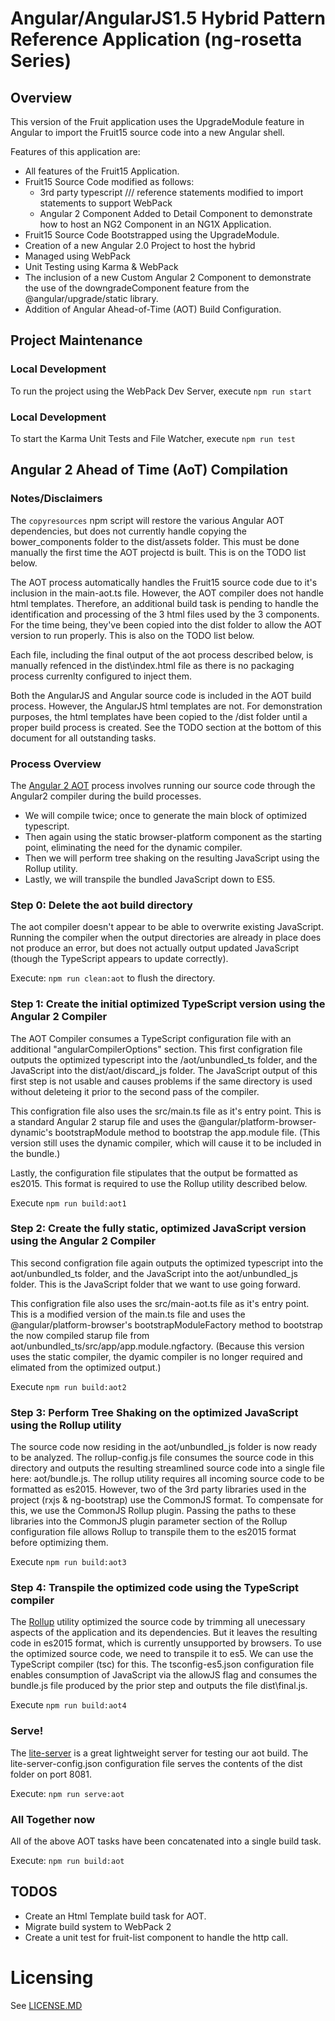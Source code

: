 # Angular/AngularJS1.5 Hybrid Pattern Reference Application (ng-rosetta Series)
## Overview
This version of the Fruit application uses the UpgradeModule feature in Angular to import the Fruit15 source code into a new Angular shell.

Features of this application are:
* All features of the Fruit15 Application.
* Fruit15 Source Code modified as follows:
    * 3rd party typescript /// reference statements modified to import statements to support WebPack
    * Angular 2 Component Added to Detail Component to demonstrate how to host an NG2 Component in an NG1X Application.
* Fruit15 Source Code Bootstrapped using the UpgradeModule.
* Creation of a new Angular 2.0 Project to host the hybrid
* Managed using WebPack
* Unit Testing using Karma & WebPack
* The inclusion of a new Custom Angular 2 Component to demonstrate the use of the downgradeComponent feature from the @angular/upgrade/static library.
* Addition of Angular Ahead-of-Time (AOT) Build Configuration.

## Project Maintenance
### Local Development
To run the project using the WebPack Dev Server, execute `npm run start`

### Local Development
To start the Karma Unit Tests and File Watcher, execute `npm run test`

## Angular 2 Ahead of Time (AoT) Compilation
### Notes/Disclaimers
The `copyresources` npm script will restore the various Angular AOT dependencies, but does not currently handle copying the bower_components folder to the dist/assets folder. This must be done manually the first time the AOT projectd is built. This is on the TODO list below.

The AOT process automatically handles the Fruit15 source code due to it's inclusion in the main-aot.ts file. However, the AOT compiler does not handle html templates. Therefore, an additional build task is pending to handle the identification and processing of the 3 html files used by the 3 components. For the time being, they've been copied into the dist folder to allow the AOT version to run properly. This is also on the TODO list below.

Each file, including the final output of the aot process described below, is manually refenced in the dist\index.html file as there is no packaging process currenlty configured to inject them.

Both the AngularJS and Angular source code is included in the AOT build process. However, the AngularJS html templates are not. For demonstration purposes, the html templates have been copied to the /dist folder until a proper build process is created. See the TODO section at the bottom of this document for all outstanding tasks.

### Process Overview
The [Angular 2 AOT](https://angular.io/docs/ts/latest/cookbook/aot-compiler.html) process involves running our source code through the Angular2 compiler during the build processes.
- We will compile twice; once to generate the main block of optimized typescript.
- Then again using the static browser-platform component as the starting point, eliminating the need for the dynamic compiler.
- Then we will perform tree shaking on the resulting JavaScript using the Rollup utility.
- Lastly, we will transpile the bundled JavaScript down to ES5.

### Step 0: Delete the aot build directory
The aot compiler doesn't appear to be able to overwrite existing JavaScript. Running the compiler when the output directories are already in place does not produce an error, but does not actually output updated JavaScript (though the TypeScript appears to update correctly).

Execute: `npm run clean:aot` to flush the directory.

### Step 1: Create the initial optimized TypeScript version using the Angular 2 Compiler
The AOT Compiler consumes a TypeScript configuration file with an additional "angularCompilerOptions" section.
This first configration file outputs the optimized typescript into the /aot/unbundled_ts folder, and the JavaScript into the dist/aot/discard_js folder. The JavaScript output of this first step is not usable and causes problems if the same directory is used without deleteing it prior to the second pass of the compiler.

This configration file also  uses the src/main.ts file as it's entry point. This is a standard Angular 2 starup file and uses the @angular/platform-browser-dynamic's bootstrapModule method to bootstrap the app.module file. (This version still uses the dynamic compiler, which will cause it to be included in the bundle.)

Lastly, the configuration file stipulates that the output be formatted as es2015. This format is required to use the Rollup utility described below.

Execute `npm run build:aot1`

### Step 2: Create the fully static, optimized JavaScript version using the Angular 2 Compiler
This second configration file again outputs the optimized typescript into the aot/unbundled_ts folder, and the JavaScript into the aot/unbundled_js folder. 
This is the JavaScript folder that we want to use going forward.

This configration file also  uses the src/main-aot.ts file as it's entry point. This is a modified version of the main.ts file and uses the @angular/platform-browser's bootstrapModuleFactory method to bootstrap the now compiled starup file from aot/unbundled_ts/src/app/app.module.ngfactory. (Because this version uses the static compiler, the dyamic compiler is no longer required and elimated from the optimized output.)

Execute `npm run build:aot2`

### Step 3: Perform Tree Shaking on the optimized JavaScript using the Rollup utility
The source code now residing in the aot/unbundled_js folder is now ready to be analyzed. The rollup-config.js file consumes the source code in this directory and outputs the resulting streamlined source code into a single file here: aot/bundle.js. The rollup utility requires all incoming source code to be formatted as es2015. However, two of the 3rd party libraries used in the project (rxjs & ng-bootstrap) use the CommonJS format. To compensate for this, we use the CommonJS Rollup plugin. Passing the paths to these libraries into the CommonJS plugin parameter section of the Rollup configuration file allows Rollup to transpile them to the es2015 format before optimizing them.

Execute `npm run build:aot3`

### Step 4: Transpile the optimized code using the TypeScript compiler
The [Rollup](http://rollupjs.org/) utility optimized the source code by trimming all unecessary aspects of the application and its dependencies. But it leaves the resulting code in es2015 format, which is currently unsupported by browsers. To use the optimized source code, we need to transpile it to es5. We can use the TypeScript compiler (tsc) for this. The tsconfig-es5.json configuration file enables consumption of JavaScript via the allowJS flag and consumes the bundle.js file produced by the prior step and outputs the file dist\final.js.

Execute `npm run build:aot4`

### Serve!
The [lite-server](https://github.com/johnpapa/lite-server) is a great lightweight server for testing our aot build. The lite-server-config.json configuration file serves the contents of the dist folder on port 8081.

Execute: `npm run serve:aot`

### All Together now
All of the above AOT tasks have been concatenated into a single build task.

Execute: `npm run build:aot`

## TODOS
* Create an Html Template build task for AOT.
* Migrate build system to WebPack 2
* Create a unit test for fruit-list component to handle the http call.

# Licensing
See [LICENSE.MD](./LICENSE.MD)